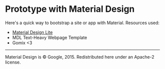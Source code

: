 Prototype with Material Design
=========================

Here's a quick way to bootstrap a site or app with Material. Resources used:

- [Material Design Lite](https://getmdl.io)
- MDL Text-Heavy Webpage Template
- Gomix <3

---

Material Design is © Google, 2015. Redistributed here under an Apache-2 license.